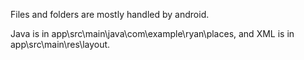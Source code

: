 Files and folders are mostly handled by android. 

Java is in app\src\main\java\com\example\ryan\places, and XML is in app\src\main\res\layout. 